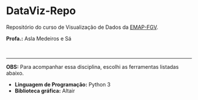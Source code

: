 # DataViz-Repo

Repositório do curso de Visualização de Dados da [EMAP-FGV](https://emap.fgv.br/mestrado/modelagem-matematica).

**Profa.:** Asla Medeiros e Sá

<br>

----

**OBS:** Para acompanhar essa disciplina, escolhi as ferramentas listadas abaixo. 	

- **Linguagem de Programação:** Python 3 <br>
- **Biblioteca gráfica:** Altair
